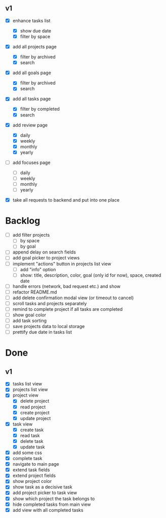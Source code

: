 ## v1
- [x] enhance tasks list
	- [x] show due date
	- [x] filter by space
- [x] add all projects page
  - [x] filter by archived
  - [x] search
- [x] add all goals page
  - [x] filter by archived
  - [x] search
- [x] add all tasks page
  - [x] filter by completed
  - [x] search
- [x] add review page
  - [x] daily
  - [x] weekly
  - [x] monthly
  - [x] yearly
- [ ] add focuses page
  - [ ] daily
  - [ ] weekly
  - [ ] monthly
  - [ ] yearly
- [x] take all requests to backend and put into one place


# Backlog
- [ ] add filter projects
  - [ ] by space
  - [ ] by goal
- [ ] append delay on search fields
- [ ] add goal picker to project views
- [ ] implement "actions" button in projects list view
	- [ ] add "info" option
	- [ ] show: title, description, color, goal (only id for now), space, created date
- [ ] handle errors (network, bad request etc.) and show
- [ ] refactor README.md
- [ ] add delete confirmation modal view (or timeout to cancel)
- [ ] scroll tasks and projects separately
- [ ] remind to complete project if all tasks are completed
- [ ] show goal color
- [ ] add task sorting
- [ ] save projects data to local storage
- [ ] prettify due date in tasks list

# Done

## v1
- [x] tasks list view
- [x] projects list view
- [x] project view
	- [x] delete project
	- [x] read project
	- [x] create project
	- [x] update project
- [x] task view
	- [x] create task
	- [x] read task
	- [x] delete task
	- [x] update task
- [x] add some css
- [x] complete task
- [x] navigate to main page
- [x] extend task fields
- [x] extend project fields
- [x] show project color
- [x] show task as a decisive task
- [x] add project picker to task view
- [x] show which project the task belongs to
- [x] hide completed tasks from main view
- [x] add view with all completed tasks